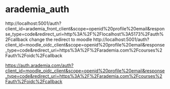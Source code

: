 # arademia_auth
http://localhost:5001/auth?client_id=arademia_front_client&scope=openid%20profile%20email&response_type=code&redirect_uri=http%3A%2F%2Flocalhost%3A5173%2Fauth%2Fcallback
change the redirect to moodle
http://localhost:5001/auth?client_id=moodle_oidc_client&scope=openid%20profile%20email&response_type=code&redirect_uri=https%3A%2F%2Farademia.com%2Fcourses%2Fauth%2Foidc%2Fcallback

https://auth.arademia.com/auth?client_id=moodle_oidc_client&scope=openid%20profile%20email&response_type=code&redirect_uri=https%3A%2F%2Farademia.com%2Fcourses%2Fauth%2Foidc%2Fcallback